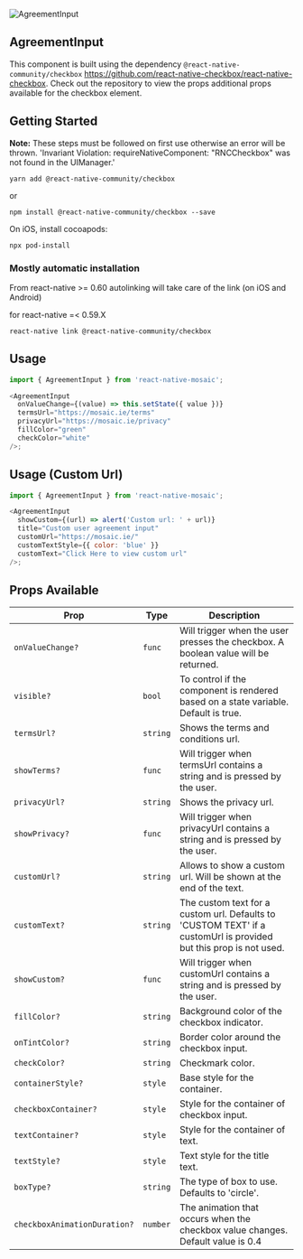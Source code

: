 
![AgreementInput](https://user-images.githubusercontent.com/22890658/147463266-efd32766-ca37-43bb-a0a2-eeba6ea4f3e8.gif)

## AgreementInput

This component is built using the dependency `@react-native-community/checkbox` https://github.com/react-native-checkbox/react-native-checkbox. Check out the repository to view the props additional props available for the checkbox element.

## Getting Started

**Note:** These steps must be followed on first use otherwise an error will be thrown. 'Invariant Violation: requireNativeComponent: "RNCCheckbox" was not found in the UIManager.'

`yarn add @react-native-community/checkbox`

or

`npm install @react-native-community/checkbox --save`

On iOS, install cocoapods:

`npx pod-install`

### Mostly automatic installation

From react-native >= 0.60 autolinking will take care of the link (on iOS and Android)

for react-native =< 0.59.X

`react-native link @react-native-community/checkbox`

## Usage

```js
import { AgreementInput } from 'react-native-mosaic';

<AgreementInput
  onValueChange={(value) => this.setState({ value })}
  termsUrl="https://mosaic.ie/terms"
  privacyUrl="https://mosaic.ie/privacy"
  fillColor="green"
  checkColor="white"
/>;
```

## Usage (Custom Url)

```js
import { AgreementInput } from 'react-native-mosaic';

<AgreementInput
  showCustom={(url) => alert('Custom url: ' + url)}
  title="Custom user agreement input"
  customUrl="https://mosaic.ie/"
  customTextStyle={{ color: 'blue' }}
  customText="Click Here to view custom url"
/>;
```

## Props Available

| Prop                         | Type     | Description                                                                                                       |
| ---------------------------- | -------- | ----------------------------------------------------------------------------------------------------------------- |
| `onValueChange?`             | `func`   | Will trigger when the user presses the checkbox. A boolean value will be returned.                                |
| `visible?`                   | `bool`   | To control if the component is rendered based on a state variable. Default is true.                               |
| `termsUrl?`                  | `string` | Shows the terms and conditions url.                                                                               |
| `showTerms?`                 | `func`   | Will trigger when termsUrl contains a string and is pressed by the user.                                          |
| `privacyUrl?`                | `string` | Shows the privacy url.                                                                                            |
| `showPrivacy?`               | `func`   | Will trigger when privacyUrl contains a string and is pressed by the user.                                        |
| `customUrl?`                 | `string` | Allows to show a custom url. Will be shown at the end of the text.                                                |
| `customText?`                | `string` | The custom text for a custom url. Defaults to 'CUSTOM TEXT' if a customUrl is provided but this prop is not used. |
| `showCustom?`                | `func`   | Will trigger when customUrl contains a string and is pressed by the user.                                         |
| `fillColor?`                 | `string` | Background color of the checkbox indicator.                                                                       |
| `onTintColor?`                 | `string` | Border color around the checkbox input.                                                                           |
| `checkColor?`                | `string` | Checkmark color.                                                                                                  |
| `containerStyle?`            | `style`  | Base style for the container.                                                                                     |
| `checkboxContainer?`         | `style`  | Style for the container of checkbox input.                                                                        |
| `textContainer?`             | `style`  | Style for the container of text.                                                                                  |
| `textStyle?`                 | `style`  | Text style for the title text.                                                                                    |
| `boxType?`                   | `string` | The type of box to use. Defaults to 'circle'.                                                                     |
| `checkboxAnimationDuration?` | `number` | The animation that occurs when the checkbox value changes. Default value is 0.4                                   |
